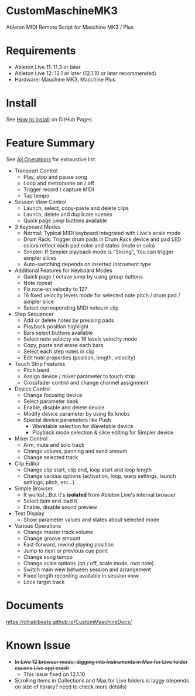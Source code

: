 # CustomMaschineMK3
Ableton MIDI Remote Script for Maschine MK3 / Plus

# Requirements
* Ableton Live 11: 11.3 or later
* Ableton Live 12: 12.1 or later (12.1.10 or later recommended)
* Hardware: Maschine MK3, Maschine Plus

# Install
See [How to Install](https://chiakibeats.github.io/CustomMaschineDocs/docs/how-to-install/) on GitHub Pages.

# Feature Summary
See [All Operations](https://chiakibeats.github.io/CustomMaschineDocs/docs/all-operations) for exhaustive list.
* Transport Control
    * Play, stop and pause song
    * Loop and metronome on / off
    * Trigger record / capture MIDI
    * Tap tempo
* Session View Control
    * Launch, select, copy-paste and delete clips
    * Launch, delete and duplicate scenes
    * Quick page jump buttons available
* 3 Keyboard Modes
    * Normal: Typical MIDI keyboard integrated with Live's scale mode
    * Drum Rack: Trigger drum pads in Drum Rack device and pad LED colors reflect each pad color and states (mute or solo)
    * Simpler: If Simpler playback mode is "Slicing", You can trigger simpler slices
    * Auto-switching depends on inserted instrument type
* Additional Features for Keyboard Modes
    * Quick page / octave jump by using group buttons
    * Note repeat
    * Fix note-on velocity to 127
    * 16 fixed velocity levels mode for selected note pitch / drum pad / simpler slice
    * Select corresponding MIDI notes in clip
* Step Sequencer
    * Add or delete notes by pressing pads
    * Playback position highlight
    * Bars select buttons available
    * Select note velocity via 16 levels velocity mode
    * Copy, paste and erase each bars
    * Select each step notes in clip
    * Edit note properties (position, length, velocity)
* Touch Strip Features
    * Pitch bend
    * Assign device / mixer parameter to touch strip
    * Crossfader control and change channel assignment
* Device Control
    * Change focusing device
    * Select parameter bank
    * Enable, disable and delete device
    * Modify device parameter by using 8x knobs
    * Special device parameters like Push
        * Wavetable selection for Wavetable device
        * Playback mode selection & slice editing for Simpler device
* Mixer Control
    * Arm, mute and solo track
    * Change volume, panning and send amount
    * Change selected track
* Clip Editor
    * Change clip start, clip end, loop start and loop length
    * Change various options (activation, loop, warp settings, launch settings, pitch, etc…)
* Simple Browser
    * It works!…But it's **isolated** from Ableton Live's internal browser
    * Select item and load it
    * Enable, disable sound preview
* Text Display
    * Show parameter values and states about selected mode
* Various Operations
    * Change master track volume
    * Change groove amount
    * Fast-forward, rewind playing position
    * Jump to next or previous cue point
    * Change song tempo
    * Change scale options (on / off, scale mode, root note)
    * Switch main view between session and arrangement
    * Fixed length recording available in session view
    * Lock target track

# Documents
https://chiakibeats.github.io/CustomMaschineDocs/

# Known Issue
* ~~In Live 12 browser mode, digging into Instruments in Max for Live folder causes Live app crash~~
  * This issue fixed on 12.1.10
* Scrolling items in Collections and Max for Live folders is laggy (depends on size of library? need to check more details)
